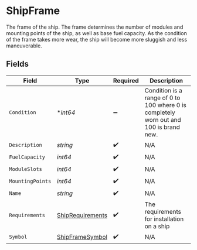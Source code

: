 # ShipFrame

The frame of the ship. The frame determines the number of modules and mounting points of the ship, as well as base fuel capacity. As the condition of the frame takes more wear, the ship will become more sluggish and less maneuverable.


## Fields

| Field                                                                                 | Type                                                                                  | Required                                                                              | Description                                                                           |
| ------------------------------------------------------------------------------------- | ------------------------------------------------------------------------------------- | ------------------------------------------------------------------------------------- | ------------------------------------------------------------------------------------- |
| `Condition`                                                                           | **int64*                                                                              | :heavy_minus_sign:                                                                    | Condition is a range of 0 to 100 where 0 is completely worn out and 100 is brand new. |
| `Description`                                                                         | *string*                                                                              | :heavy_check_mark:                                                                    | N/A                                                                                   |
| `FuelCapacity`                                                                        | *int64*                                                                               | :heavy_check_mark:                                                                    | N/A                                                                                   |
| `ModuleSlots`                                                                         | *int64*                                                                               | :heavy_check_mark:                                                                    | N/A                                                                                   |
| `MountingPoints`                                                                      | *int64*                                                                               | :heavy_check_mark:                                                                    | N/A                                                                                   |
| `Name`                                                                                | *string*                                                                              | :heavy_check_mark:                                                                    | N/A                                                                                   |
| `Requirements`                                                                        | [ShipRequirements](../../models/shared/shiprequirements.md)                           | :heavy_check_mark:                                                                    | The requirements for installation on a ship                                           |
| `Symbol`                                                                              | [ShipFrameSymbol](../../models/shared/shipframesymbol.md)                             | :heavy_check_mark:                                                                    | N/A                                                                                   |